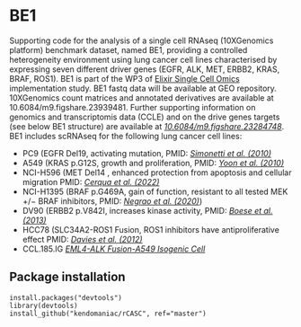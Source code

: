 # BE1
Supporting code for the analysis of a single cell RNAseq (10XGenomics platform) benchmark dataset, named BE1, providing a 
controlled heterogeneity environment using lung cancer cell lines characterised by expressing seven different driver genes 
(EGFR, ALK, MET, ERBB2, KRAS, BRAF, ROS1). BE1 is part of the WP3 of [Elixir Single Cell Omics](https://www.singlecellomics.org/pages/tools/index#be1) 
implementation study. 
BE1 fastq data will be available at GEO repository. 10XGenomics count matrices and annotated derivatives are available at 10.6084/m9.figshare.23939481.
Further supporting information on genomics and transcriptomis data (CCLE) and on the drive genes targets (see below BE1 structure) are available at [*10.6084/m9.figshare.23284748*](https://doi.org/10.6084/m9.figshare.23284748.v1).
BE1 includes scRNAseq for the following lung cancer cell lines:
-  PC9 (EGFR Del19, activating mutation, PMID: [*Simonetti et al. (2010)*](https://pubmed.ncbi.nlm.nih.gov/21167064/) 
-  A549 (KRAS p.G12S, growth and proliferation,  PMID: [*Yoon et al. (2010)*](https://pubmed.ncbi.nlm.nih.gov/20358631/) 
-  NCI-H596 (MET Del14 , enhanced protection from apoptosis and cellular migration PMID: [*Cerqua et al. (2022)*](https://pubmed.ncbi.nlm.nih.gov/35636967/) 
-  NCI-H1395 (BRAF p.G469A, gain of function, resistant to all tested MEK +/− BRAF inhibitors, PMID: [*Negrao et al. (2020)*](https://pubmed.ncbi.nlm.nih.gov/32540409/)) 
-  DV90 (ERBB2 p.V842I, increases kinase activity, PMID: [*Boese et al. (2013)*](https://pubmed.ncbi.nlm.nih.gov/23220880/) 
-  HCC78 (SLC34A2-ROS1 Fusion, ROS1 inhibitors have antiproliferative effect PMID: [*Davies et al. (2012)*](https://pubmed.ncbi.nlm.nih.gov/22919003/) 
-  CCL.185.IG [*EML4-ALK Fusion-A549 Isogenic Cell*](https://www.atcc.org/products/ccl-185ig) 

## Package installation

```
install.packages("devtools")
library(devtools)
install_github("kendomaniac/rCASC", ref="master")
```

